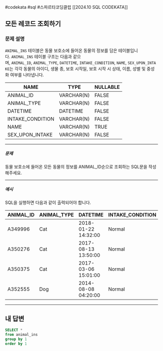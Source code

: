 #codekata #sql #스파르타코딩클럽 [[2024.10 SQL CODEKATA]]

## 모든 레코드 조회하기

### 문제 설명
`ANIMAL_INS` 테이블은 동물 보호소에 들어온 동물의 정보를 담은 테이블입니다. `ANIMAL_INS` 테이블 구조는 다음과 같으며, `ANIMAL_ID`, `ANIMAL_TYPE`, `DATETIME`, `INTAKE_CONDITION`, `NAME`, `SEX_UPON_INTAKE`는 각각 동물의 아이디, 생물 종, 보호 시작일, 보호 시작 시 상태, 이름, 성별 및 중성화 여부를 나타냅니다.

|NAME|TYPE|NULLABLE|
|---|---|---|
|ANIMAL_ID|VARCHAR(N)|FALSE|
|ANIMAL_TYPE|VARCHAR(N)|FALSE|
|DATETIME|DATETIME|FALSE|
|INTAKE_CONDITION|VARCHAR(N)|FALSE|
|NAME|VARCHAR(N)|TRUE|
|SEX_UPON_INTAKE|VARCHAR(N)|FALSE|

---
##### 문제
동물 보호소에 들어온 모든 동물의 정보를 ANIMAL_ID순으로 조회하는 SQL문을 작성해주세요.

----
##### 예시
SQL을 실행하면 다음과 같이 출력되어야 합니다.

|ANIMAL_ID|ANIMAL_TYPE|DATETIME|INTAKE_CONDITION|NAME|SEX_UPON_INTAKE|
|---|---|---|---|---|---|
|A349996|Cat|2018-01-22 14:32:00|Normal|Sugar|Neutered Male|
|A350276|Cat|2017-08-13 13:50:00|Normal|Jewel|Spayed Female|
|A350375|Cat|2017-03-06 15:01:00|Normal|Meo|Neutered Male|
|A352555|Dog|2014-08-08 04:20:00|Normal|Harley|Spayed Female|

---

## 내 답변

```sql
SELECT *
from animal_ins
group by 1
order by 1
```